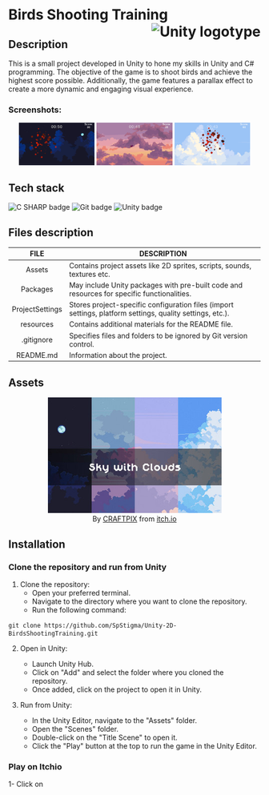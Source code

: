 # Birds Shooting Training <img  height="50px" align="right" src="https://upload.wikimedia.org/wikipedia/commons/8/8a/Official_unity_logo.png" alt="Unity logotype">

## Description

This is a small project developed in Unity to hone my skills in Unity and C# programming. The objective of the game is to shoot birds and achieve the highest score possible. Additionally, the game features a parallax effect to create a more dynamic and engaging visual experience.

### Screenshots:

<p align="center">
    <img src="./resources/images/Screenshot.png" alt="Screenshot" width="30%">
    <img src="./resources/images/Screenshot1.png" alt="Screenshot" width="30%">
    <img src="./resources/images/Screenshot2.png" alt="Screenshot" width="30%">
</p>

## Tech stack

<p align="left">
    <img src="https://img.shields.io/badge/C SHARP-512bd4?logo=csharp&logoColor=white&style=for-the-badge" alt="C SHARP badge">
    <img src="https://img.shields.io/badge/Git-f05032?logo=git&logoColor=white&style=for-the-badge" alt="Git badge">
    <img src="https://img.shields.io/badge/UNITY-000000?logo=unity&logoColor=white&style=for-the-badge" alt="Unity badge">
</p>

## Files description

| FILE            | DESCRIPTION                                                                                               |
| :-------------: | --------------------------------------------------------------------------------------------------------- |
| Assets          | Contains project assets like 2D sprites, scripts, sounds, textures etc.                                   |
| Packages        | May include Unity packages with pre-built code and resources for specific functionalities.                |
| ProjectSettings | Stores project-specific configuration files (import settings, platform settings, quality settings, etc.). |
| resources       | Contains additional materials for the README file.                                                        |
| .gitignore      | Specifies files and folders to be ignored by Git version control.                                         |
| README.md       | Information about the project.                                                             |

## Assets

<p align="center">
    <a href="https://free-game-assets.itch.io/free-sky-with-clouds-background-pixel-art-set" target="_blank">
        <img src="./resources/images/ThanksToCraftPix.jpg" alt="Parallax Skies">
    </a>
    <br>
    By <a href="https://free-game-assets.itch.io/" target="_blank">CRAFTPIX</a> from <a href="https://itch.io/" target="_blank">itch.io</a>
</p>

## Installation

### Clone the repository and run from Unity

1. Clone the repository:
    - Open your preferred terminal.
    - Navigate to the directory where you want to clone the repository.
    - Run the following command:
```
git clone https://github.com/SpStigma/Unity-2D-BirdsShootingTraining.git
```

2. Open in Unity:
    - Launch Unity Hub.
    - Click on "Add" and select the folder where you cloned the repository.
    - Once added, click on the project to open it in Unity.

3. Run from Unity:
    - In the Unity Editor, navigate to the "Assets" folder.
    - Open the "Scenes" folder.
    - Double-click on the "Title Scene" to open it.
    - Click the "Play" button at the top to run the game in the Unity Editor.

### Play on Itchio
1- Click on  <a href="https://spstigma.itch.io/shooting-birds" target="_blank">
